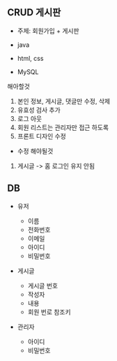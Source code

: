 ## CRUD 게시판

* 주제: 회원가입 + 게시판  

* java
* html, css
* MySQL

해아할것
1. 본인 정보, 게시글, 댓글만 수정, 삭제 
2. 유효성 검사 추가 
3. 로그 아웃
4. 회원 리스트는 관리자만 접근 하도록 
5. 프론트 디자인 수정

* 수정 해야될것 
1. 게시글 -> 홈 로그인 유지 안됨

## DB
* 유저 
  * 이름
  * 전화번호 
  * 이메일 
  * 아이디
  * 비밀번호 

* 게시글
  * 게시글 번호 
  * 작성자
  * 내용 
  * 회원 번로 참조키 

* 관리자 
  * 아이디 
  * 비밀번호
